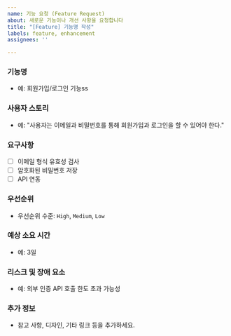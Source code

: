 ```yaml
---
name: 기능 요청 (Feature Request)
about: 새로운 기능이나 개선 사항을 요청합니다
title: "[Feature] 기능명 작성"
labels: feature, enhancement
assignees: ''

---
```


### 기능명
- 예: 회원가입/로그인 기능ss

### 사용자 스토리
- 예: "사용자는 이메일과 비밀번호를 통해 회원가입과 로그인을 할 수 있어야 한다."

### 요구사항
- [ ] 이메일 형식 유효성 검사
- [ ] 암호화된 비밀번호 저장
- [ ] API 연동

### 우선순위
- 우선순위 수준: `High`, `Medium`, `Low`

### 예상 소요 시간
- 예: 3일

### 리스크 및 장애 요소
- 예: 외부 인증 API 호출 한도 초과 가능성

### 추가 정보
- 참고 사항, 디자인, 기타 링크 등을 추가하세요.


